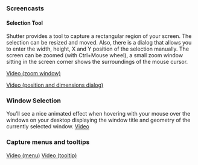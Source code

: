 ### Screencasts

#### Selection Tool

Shutter provides a tool to capture a rectangular region of your screen. The selection can be resized and moved. Also, there is a dialog that allows you to enter the width, height, X and Y position of the selection manually. The screen can be zoomed (with Ctrl+Mouse wheel), a small zoom window sitting in the screen corner shows the surroundings of the mouse cursor.

[Video (zoom window)](../../assets/vid/advanced_selector_0.85.ogv)

[Video (position and dimensions dialog)](../../assets/vid/advanced_selector_dialog_0.85.ogv)

### Window Selection

You’ll see a nice animated effect when hovering with your mouse over the windows on your desktop displaying the window title and geometry of the currently selected window.
[Video](../../assets/vid/window_selector_0.85.ogv)

### Capture menus and tooltips

[Video (menu)](../../assets/vid/capture_menu_0.85.ogv)
[Video (tooltip)](../../assets/vid/capture_tooltip_0.85.ogv)